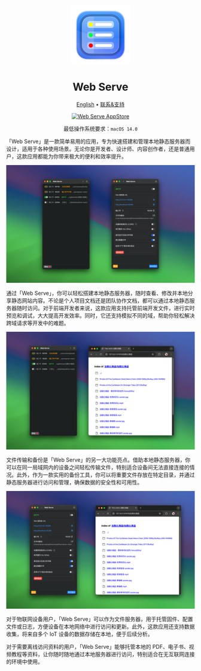 <div align="center">
  <br />
  <br />
  <img src="./assets/logo.png" alt="DevTutor LOGO" width="160" height="160">
  <h1>Web Serve</h1>
  <!--rehype:style=border: 0;-->
  <p>
    <a href="./README.md">English</a> • 
    <a target="_blank" href="https://wangchujiang.com/#/contact">联系&支持</a>
  </p>
  <p>
    <a target="_blank" href="https://apps.apple.com/app/web-serve/id6670167443" title="Web Serve AppStore"><img alt="Web Serve AppStore" src="https://tools.applemediaservices.com/api/badges/download-on-the-mac-app-store/black/en-us?size=250x83&amp;releaseDate=1705968000" height="51">
    </a>
  </p>
</div>

<div align="center">

最低操作系统要求：`macOS 14.0`

</div>

「Web Serve」是一款简单易用的应用，专为快速搭建和管理本地静态服务器而设计，适用于各种使用场景。无论你是开发者、设计师、内容创作者，还是普通用户，这款应用都能为你带来极大的便利和效率提升。

![Web Serve 截图 1](./assets/screenshots-1-cn.png)

通过「Web Serve」，你可以轻松搭建本地静态服务器，随时查看、修改并本地分享静态网站内容。不论是个人项目文档还是团队协作文档，都可以通过本地静态服务器随时访问。对于前端开发者来说，这款应用支持托管前端开发文件，进行实时预览和调试，大大提高开发效率。同时，它还支持模拟不同的域，帮助你轻松解决跨域请求等开发中的难题。

![Web Serve 截图 2](./assets/screenshots-2-cn.png)

文件传输和备份是「Web Serve」的另一大功能亮点。借助本地静态服务器，你可以在同一局域网内的设备之间轻松传输文件，特别适合设备间无法直接连接的情况。此外，作为一款实用的备份工具，你可以将重要文件存放在特定目录，并通过静态服务器进行访问和管理，确保数据的安全性和可用性。

![Web Serve 截图 3](./assets/screenshots-3-cn.png)

对于物联网设备用户，「Web Serve」可以作为文件服务器，用于托管固件、配置文件或日志，方便设备在本地网络中进行访问和更新。此外，这款应用还支持数据收集，将来自多个 IoT 设备的数据存储在本地，便于后续分析。

对于需要离线访问资料的用户，「Web Serve」能够托管本地的 PDF、电子书、视频教程等资料，让你随时随地通过本地服务器进行访问，特别适合在无互联网连接的环境中使用。

<!--idoc:config:
title: 「Web Serve」是一款简单易用的应用，专为快速搭建和管理本地静态服务器而设计，适用于各种使用场景。无论你是开发者、设计师、内容创作者，还是普通用户，这款应用都能为你带来极大的便利和效率提升。 - 
keywords: 本地静态服务器,serve,http-server,应用程序,快速搭建,管理服务器,前端开发,实时预览,文件传输,数据备份,物联网设备,离线访问,开发效率,跨域请求,静态网站,本地分享,文档托管
-->